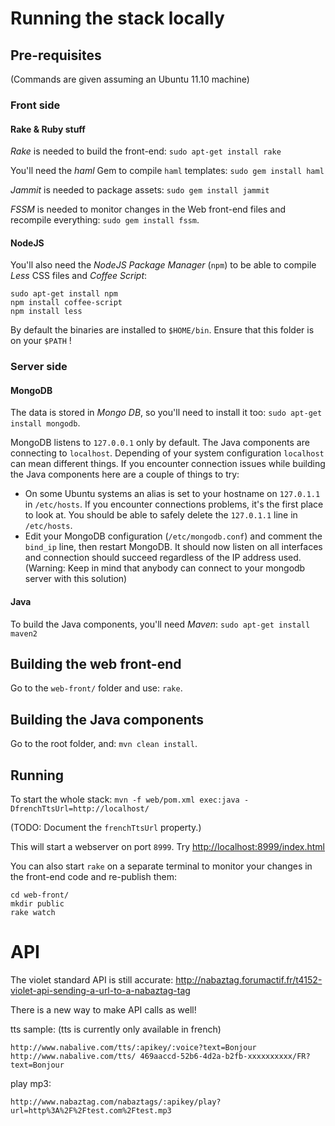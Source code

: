 # Running the stack locally

## Pre-requisites

(Commands are given assuming an Ubuntu 11.10 machine)

### Front side

#### Rake & Ruby stuff

*Rake* is needed to build the front-end: `sudo apt-get install rake`

You'll need the *haml* Gem to compile `haml` templates: `sudo gem install haml`

*Jammit* is needed to package assets: `sudo gem install jammit`

*FSSM* is needed to monitor changes in the Web front-end files and recompile everything: `sudo gem install fssm`.

#### NodeJS

You'll also need the *NodeJS Package Manager* (`npm`) to be able to compile _Less_ CSS files and _Coffee Script_:

```
sudo apt-get install npm
npm install coffee-script
npm install less
```

By default the binaries are installed to `$HOME/bin`. Ensure that this folder is on your `$PATH` !

### Server side

#### MongoDB

The data is stored in *Mongo DB*, so you'll need to install it too: `sudo apt-get install mongodb`.

MongoDB listens to `127.0.0.1` only by default. The Java components are connecting to `localhost`. Depending of your system configuration `localhost` can mean different things. If you encounter connection issues while building the Java components here are a couple of things to try:

* On some Ubuntu systems an alias is set to your hostname on `127.0.1.1` in `/etc/hosts`. If you encounter connections problems, it's the first place to look at. You should be able to safely delete the `127.0.1.1` line in `/etc/hosts`.
* Edit your MongoDB configuration (`/etc/mongodb.conf`) and comment the `bind_ip` line, then restart MongoDB. It should now listen on all interfaces and connection should succeed regardless of the IP address used. (Warning: Keep in mind that anybody can connect to your mongodb server with this solution)

#### Java

To build the Java components, you'll need *Maven*: `sudo apt-get install maven2`

## Building the web front-end

Go to the `web-front/` folder and use: `rake`.

## Building the Java components

Go to the root folder, and: `mvn clean install`.

## Running

To start the whole stack: `mvn -f web/pom.xml exec:java -DfrenchTtsUrl=http://localhost/`

(TODO: Document the `frenchTtsUrl` property.)

This will start a webserver on port `8999`. Try [http://localhost:8999/index.html]()

You can also start `rake` on a separate terminal to monitor your changes in the front-end code and re-publish them:

```
cd web-front/
mkdir public
rake watch
```

# API

The violet standard API is still accurate:
http://nabaztag.forumactif.fr/t4152-violet-api-sending-a-url-to-a-nabaztag-tag

There is a new way to make API calls as well!

tts sample: (tts is currently only available in french)

```
http://www.nabalive.com/tts/:apikey/:voice?text=Bonjour
http://www.nabalive.com/tts/ 469aaccd-52b6-4d2a-b2fb-xxxxxxxxxx/FR?text=Bonjour
```

play mp3:

```
http://www.nabaztag.com/nabaztags/:apikey/play?url=http%3A%2F%2Ftest.com%2Ftest.mp3
```
